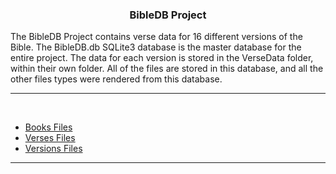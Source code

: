 <!-- This Markdown Versions file is best viewed in a Markdown viewer or previewer -->

<H3 style="text-align: center">BibleDB Project</h3>

The BibleDB Project contains verse data for 16 different versions of the Bible. The BibleDB.db SQLite3 database is the master database for the entire project. The data for each version is stored in the VerseData folder, within their own folder. All of the files are stored in this database, and all the other files types were rendered from this database.

---

<br>

* [Books Files](/Misc/Books/Book.md)
* [Verses Files](/VerseData/VerseData.md)
* [Versions Files](/Misc/Versions/Version.md)

---